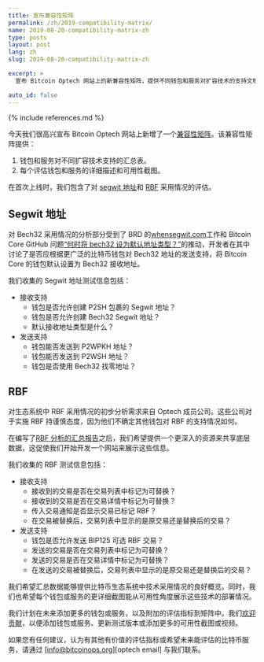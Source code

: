 ```yaml
---
title: 宣布兼容性矩阵
permalink: /zh/2019-compatibility-matrix/
name: 2019-08-20-compatibility-matrix-zh
type: posts
layout: post
lang: zh
slug: 2019-08-20-compatibility-matrix-zh

excerpt: >
  宣布 Bitcoin Optech 网站上的新兼容性矩阵，提供不同钱包和服务对扩容技术的支持文档。

auto_id: false
---
```

{% include references.md %}

今天我们很高兴宣布 Bitcoin Optech 网站上新增了一个[兼容性矩阵][compatibility]。该兼容性矩阵提供：

1. 钱包和服务对不同扩容技术支持的汇总表。
2. 每个评估钱包和服务的详细描述和可用性截图。

在首次上线时，我们包含了对 [segwit 地址][compatibility segwit]和 [RBF][compatibility rbf] 采用情况的评估。

## Segwit 地址

对 Bech32 采用情况的分析部分受到了 BRD 的[whensegwit.com][when segwit website]工作和 Bitcoin Core GitHub 问题[“何时将 bech32 设为默认地址类型？”][bitcoin github issue #15560]的推动，开发者在其中讨论了是否应根据更广泛的比特币钱包对 Bech32 地址的发送支持，将 Bitcoin Core 的钱包默认设置为 Bech32 接收地址。

我们收集的 Segwit 地址测试信息包括：

- 接收支持
  - 钱包是否允许创建 P2SH 包裹的 Segwit 地址？
  - 钱包是否允许创建 Bech32 Segwit 地址？
  - 默认接收地址类型是什么？
- 发送支持
  - 钱包能否发送到 P2WPKH 地址？
  - 钱包能否发送到 P2WSH 地址？
  - 钱包是否使用 Bech32 找零地址？

## RBF

对生态系统中 RBF 采用情况的初步分析需求来自 Optech 成员公司。这些公司对于实施 RBF 持谨慎态度，因为他们不确定其他钱包对 RBF 的支持情况如何。

在编写了[RBF 分析的汇总报告][rbf report]之后，我们希望提供一个更深入的资源来共享底层数据，这促使我们开始开发一个网站来展示这些信息。

我们收集的 RBF 测试信息包括：

- 接收支持
  - 接收到的交易是否在交易列表中标记为可替换？
  - 接收到的交易是否在交易详情中标记为可替换？
  - 传入交易通知是否显示交易已标记 RBF？
  - 在交易被替换后，交易列表中显示的是原交易还是替换后的交易？
- 发送支持
  - 钱包是否允许发送 BIP125 可选 RBF 交易？
  - 发送的交易是否在交易列表中标记为可替换？
  - 发送的交易是否在交易详情中标记为可替换？
  - 在发送的交易被替换后，交易列表中显示的是原交易还是替换后的交易？

我们希望汇总数据能够提供比特币生态系统中技术采用情况的良好概览。同时，我们也希望每个钱包或服务的更详细截图能从可用性角度展示这些技术的部署情况。

我们计划在未来添加更多的钱包或服务，以及附加的评估指标到矩阵中。我们[欢迎贡献][optech contributions]，以便添加钱包或服务、更新测试版本或添加更多的可用性截图或视频。

如果您有任何建议，认为有其他有价值的评估指标或希望未来能评估的比特币服务，请通过 [info@bitcoinops.org][optech email] 与我们联系。

[compatibility]: /en/compatibility/
[compatibility segwit]: /en/compatibility/
[compatibility rbf]: /en/compatibility/
[when segwit website]: http://whensegwit.com
[bitcoin github issue #15560]: https://github.com/bitcoin/bitcoin/issues/15560
[rbf report]: /en/rbf-in-the-wild/
[optech contributions]: https://github.com/bitcoinops/bitcoinops.github.io/blob/master/CONTRIBUTING.md
